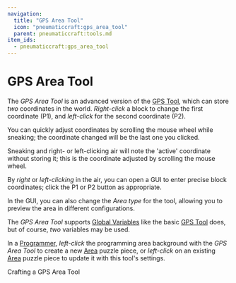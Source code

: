 ```yaml
---
navigation:
  title: "GPS Area Tool"
  icon: "pneumaticcraft:gps_area_tool"
  parent: pneumaticcraft:tools.md
item_ids:
  - pneumaticcraft:gps_area_tool
---
```


# GPS Area Tool

The *GPS Area Tool* is an advanced version of the [GPS Tool](./gps_tool.md), which can store *two* coordinates in the world. *Right-click* a block to change the first coordinate (<Color hex="#f00">P1</Color>), and *left-click* for the second coordinate (<Color hex="#0f0">P2</Color>).

You can quickly adjust coordinates by scrolling the mouse wheel while sneaking; the coordinate changed will be the last one you clicked.

Sneaking and right- or left-clicking air will note the 'active' coordinate without storing it; this is the coordinate adjusted by scrolling the mouse wheel.

By *right* or *left-clicking* in the air, you can open a GUI to enter precise block coordinates; click the <Color hex="#f00">P1</Color> or <Color hex="#0f0">P2</Color> button as appropriate.

In the GUI, you can also change the *Area type* for the tool, allowing you to preview the area in different configurations.

The *GPS Area Tool* supports [Global Variables](../variables.md#global) like the basic [GPS Tool](./gps_tool.md#variables) does, but of course, *two* variables may be used.

In a [Programmer](../programmer.md), *left-click* the programming area background with the *GPS Area Tool* to create a new [Area](../area.md) puzzle piece, or *left-click* on an existing [Area](../area.md) puzzle piece to update it with this tool's settings.

Crafting a GPS Area Tool

<Recipe id="pneumaticcraft:gps_area_tool" />

